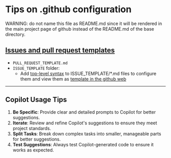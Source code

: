 # Tips on .github configuration

WARNING: do not name this file as README.md since it will be rendered in the main project page of github instead of the README.md of the base directory.

## [Issues and pull request templates](https://docs.github.com/en/communities/using-templates-to-encourage-useful-issues-and-pull-requests/about-issue-and-pull-request-templates)

- ``PULL_REQUEST_TEMPLATE.md``
- ``ISSUE_TEMPLATE`` folder:
  - Add [top-level syntax](https://docs.github.com/en/communities/using-templates-to-encourage-useful-issues-and-pull-requests/syntax-for-issue-forms#top-level-syntax) to ISSUE_TEMPLATE/*.md files to configure them and view them as [template in the github web](https://github.com/ITISFoundation/osparc-simcore/issues/new/choose)


---

## Copilot Usage Tips

1. **Be Specific**: Provide clear and detailed prompts to Copilot for better suggestions.
2. **Iterate**: Review and refine Copilot's suggestions to ensure they meet project standards.
3. **Split Tasks**: Break down complex tasks into smaller, manageable parts for better suggestions.
4. **Test Suggestions**: Always test Copilot-generated code to ensure it works as expected.
